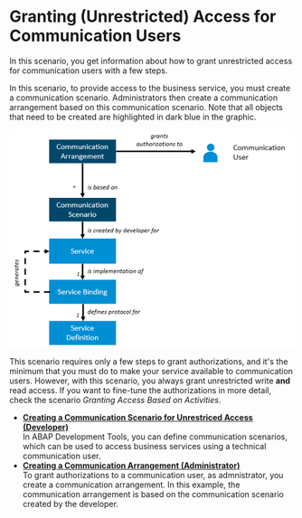 <!-- loio3cd6f050716845eaa16b8c7cdd6e63ca -->

# Granting \(Unrestricted\) Access for Communication Users

In this scenario, you get information about how to grant unrestricted access for communication users with a few steps.

In this scenario, to provide access to the business service, you must create a communication scenario. Administrators then create a communication arrangement based on this communication scenario. Note that all objects that need to be created are highlighted in dark blue in the graphic.

 ![](images/Full_Access_to_Business_Service_for_Communication_User_291ffe9.png) 

This scenario requires only a few steps to grant authorizations, and it's the minimum that you must do to make your service available to communication users. However, with this scenario, you always grant unrestricted write **and** read access. If you want to fine-tune the authorizations in more detail, check the scenario *Granting Access Based on Activities*.

-   **[Creating a Communication Scenario for Unrestriced Access \(Developer\)](Creating_a_Communication_Scenario_for_Unrestriced_Access_(Developer)_ec9d0a3.md "In ABAP Development Tools, you can define communication scenarios, which can be used to access business services using a technical
		communication user.")**  
In ABAP Development Tools, you can define communication scenarios, which can be used to access business services using a technical communication user.
-   **[Creating a Communication Arrangement \(Administrator\)](Creating_a_Communication_Arrangement_(Administrator)_f2ca602.md "To grant authorizations to a communication user, as admnistrator, you create a communication arrangement. In this example, the
		communication arrangement is based on the communication scenario created by the developer.")**  
To grant authorizations to a communication user, as admnistrator, you create a communication arrangement. In this example, the communication arrangement is based on the communication scenario created by the developer.

